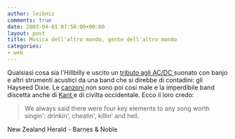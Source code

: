 ```yaml
---
author: leibniz
comments: true
date: 2003-04-01 07:58:00+00:00
layout: post
title: Musica dell'altro mondo, gente dell'altro mondo
categories:
- web
---
```


Qualsiasi cosa sia l'Hillbilly e uscito un  [   tributo agli AC/DC ](http://music.barnesandnoble.com/search/product.asp?ean=803020110427)suonato con banjo e altri strumenti acustici da una band che si direbbe di   contadini: gli   Hayseed Dixie. Le  [   canzoni ](http://music.barnesandnoble.com/search/product.asp?ean=803020110427)non sono poi cosi male e la imperdibile band discetta anche di  [   Kant ](http://www.nzherald.co.nz/entertainment/entertainmentstorydisplay.cfm?storyID=3301533&thesection=entertainment&thesubsection=music&thesecondsubsection=general)e di civilta occidentale. Ecco il loro credo:

>  
> 
>We always said there were four key elements to any song worth singin': drinkin', cheatin', killin' and hell.

  New Zealand Herald - Barnes & Noble
